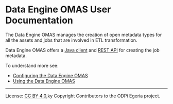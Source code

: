 <!-- SPDX-License-Identifier: CC-BY-4.0 -->
<!-- Copyright Contributors to the ODPi Egeria project. -->


# Data Engine OMAS User Documentation


The Data Engine OMAS manages the creation of open metadata types for all the assets and jobs that are involved in ETL transformation.

Data Engine OMAS offers a [Java client](../../data-engine-client/docs/user/java-client) and
[REST API](../../data-engine-client/docs/user) for creating the job metadata.



To understand more see:

* [Configuring the Data Engine OMAS](../../data-engine-server/docs/configuration)
* [Using the Data Engine OMAS](../scenarios)


----
License: [CC BY 4.0](https://creativecommons.org/licenses/by/4.0/),ky
Copyright Contributors to the ODPi Egeria project.